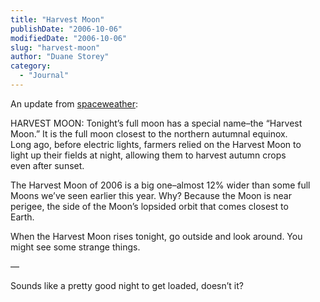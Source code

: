 ```yaml
---
title: "Harvest Moon"
publishDate: "2006-10-06"
modifiedDate: "2006-10-06"
slug: "harvest-moon"
author: "Duane Storey"
category:
  - "Journal"
---
```


An update from [spaceweather](http://spaceweather.com/):

HARVEST MOON: Tonight’s full moon has a special name–the “Harvest  
Moon.” It is the full moon closest to the northern autumnal equinox.  
Long ago, before electric lights, farmers relied on the Harvest Moon to  
light up their fields at night, allowing them to harvest autumn crops  
even after sunset.

The Harvest Moon of 2006 is a big one–almost 12% wider than some full  
Moons we’ve seen earlier this year. Why? Because the Moon is near  
perigee, the side of the Moon’s lopsided orbit that comes closest to  
Earth.

When the Harvest Moon rises tonight, go outside and look around. You  
might see some strange things.

—

Sounds like a pretty good night to get loaded, doesn’t it?